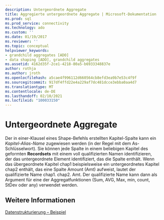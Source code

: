 ```yaml
---
description: Untergeordnete Aggregate
title: Aggregierte untergeordnete Aggregate | Microsoft-Dokumentation
ms.prod: sql
ms.prod_service: connectivity
ms.technology: ado
ms.custom: ''
ms.date: 01/19/2017
ms.reviewer: ''
ms.topic: conceptual
helpviewer_keywords:
- grandchild aggregates [ADO]
- data shaping [ADO], grandchild aggregates
ms.assetid: 4162d35f-2ce1-4218-80a5-b6933348837e
author: rothja
ms.author: jroth
ms.openlocfilehash: a5cae4f996112d660564cb8efd3ea9b7e53c4f9f
ms.sourcegitcommit: 917df4ffd22e4a229af7dc481dcce3ebba0aa4d7
ms.translationtype: MT
ms.contentlocale: de-DE
ms.lasthandoff: 02/10/2021
ms.locfileid: "100033150"
---
```

# <a name="grandchild-aggregates"></a>Untergeordnete Aggregate
Der in einer-Klausel eines Shape-Befehls erstellten Kapitel-Spalte kann ein *Kapitel-Alias-Name* zugewiesen werden (in der Regel mit dem As-Schlüsselwort). Sie können jede Spalte in einem beliebigen Kapitel des geformten **Recordsets** mit einem voll qualifizierten Namen identifizieren, der das untergeordnete Element identifiziert, das die Spalte enthält. Wenn das übergeordnete Kapitel chap1 beispielsweise ein untergeordnetes Kapitel chap2 enthält, das eine Spalte Amount (Amt) aufweist, lautet der qualifizierte Name chap1. chap2. Amt. Der qualifizierte Name kann dann als Argument für eine der Aggregatfunktionen (Sum, AVG, Max, min, count, StDev oder any) verwendet werden.  
  
## <a name="see-also"></a>Weitere Informationen  
 [Datenstrukturierung – Beispiel](./data-shaping-example.md)